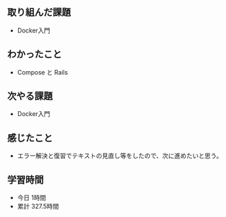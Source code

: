 ## 取り組んだ課題
- Docker入門
## わかったこと
- Compose と Rails
## 次やる課題
- Docker入門
## 感じたこと
- エラー解決と復習でテキストの見直し等をしたので、次に進めたいと思う。
## 学習時間
- 今日 1時間
- 累計 327.5時間
